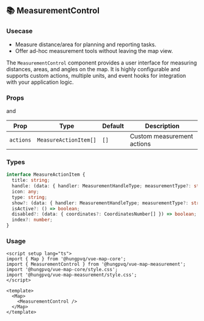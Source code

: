 ## 📚 MeasurementControl

### Usecase

- Measure distance/area for planning and reporting tasks.
- Offer ad-hoc measurement tools without leaving the map view.

The `MeasurementControl` component provides a user interface for measuring distances, areas, and angles on the map. It is highly configurable and supports custom actions, multiple units, and event hooks for integration with your application logic.

### Props

<!--@include: ../../core/module/props.md-->

and

| Prop      | Type                  | Default | Description                |
| --------- | --------------------- | ------- | -------------------------- |
| `actions` | `MeasureActionItem[]` | `[]`    | Custom measurement actions |

### Types

```typescript
interface MeasureActionItem {
  title: string;
  handle: (data: { handler: MeasurementHandleType; measurementType?: string; coordinates?: CoordinatesNumber[]; clear: () => void; reset: () => void; onFlyTo: () => void }) => void;
  icon: any;
  type: string;
  show?: (data: { handler: MeasurementHandleType; measurementType?: string; status: 'select' | 'handle' }) => boolean;
  isActive?: () => boolean;
  disabled?: (data: { coordinates?: CoordinatesNumber[] }) => boolean;
  index?: number;
}
```

### Usage

```vue
<script setup lang="ts">
import { Map } from '@hungpvq/vue-map-core';
import { MeasurementControl } from '@hungpvq/vue-map-measurement';
import '@hungpvq/vue-map-core/style.css';
import '@hungpvq/vue-map-measurement/style.css';
</script>

<template>
  <Map>
    <MeasurementControl />
  </Map>
</template>
```

